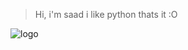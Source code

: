 > Hi, i'm saad i like python thats it :O <lol>

![logo](https://media.discordapp.net/attachments/858008247839096862/879337105636065311/9629a3aad04b7f289ce730ba5f8f98bd.jpg)

